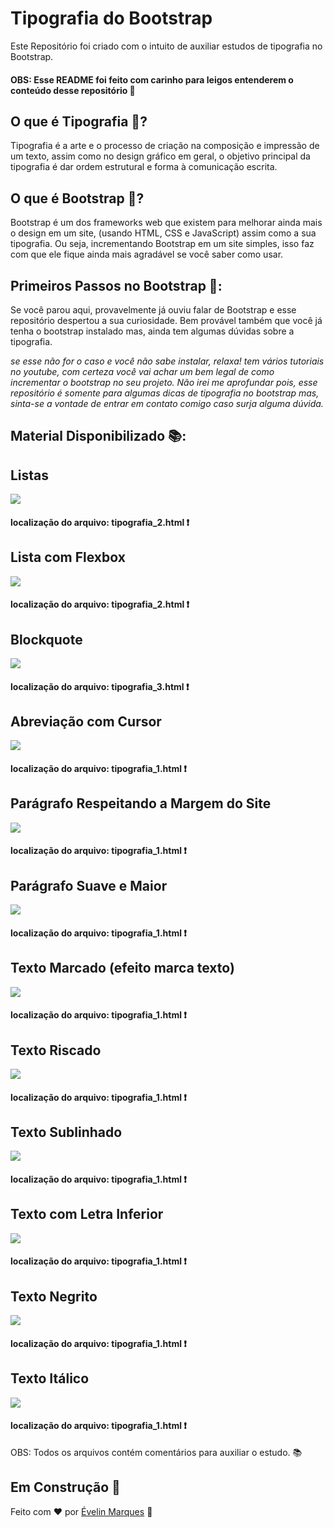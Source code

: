 # Tipografia do Bootstrap
 Este Repositório foi criado com o intuito de auxiliar estudos de tipografia no Bootstrap. 
#### OBS: Esse README foi feito com carinho para leigos entenderem o conteúdo desse repositório 💖

## O que é Tipografia 🤔?

Tipografia é a arte e o processo de criação na composição e impressão de um texto, assim como no design gráfico em geral, o objetivo principal da tipografia é dar ordem estrutural e forma à comunicação escrita. 

## O que é Bootstrap 🤔?
Bootstrap é um dos frameworks web que existem para melhorar ainda mais o design em um site, (usando HTML, CSS e JavaScript) assim como a sua tipografia. Ou seja, incrementando Bootstrap em um site simples, isso faz com que ele fique ainda mais agradável se você saber como usar.  

## Primeiros Passos no Bootstrap 🚀: 
Se você parou aqui, provavelmente já ouviu falar de Bootstrap e esse repositório despertou a sua curiosidade. Bem provável também que você já tenha o bootstrap instalado mas, ainda tem algumas dúvidas sobre a tipografia. 

*se esse não for o caso e você não sabe instalar, relaxa! tem vários tutoriais no youtube, com certeza você vai achar um bem legal de como incrementar o bootstrap no seu projeto. Não irei me aprofundar pois, esse repositório é somente para algumas dicas de tipografia no bootstrap mas, sinta-se a vontade de entrar em contato comigo caso surja alguma dúvida.* 

## Material Disponibilizado 📚:

## Listas 

<img src="https://user-images.githubusercontent.com/56482367/88472157-60335c00-cee6-11ea-902d-0df1c94c9a59.PNG">

#### localização do arquivo: tipografia_2.html ❗ 

## Lista com Flexbox

<img src="https://user-images.githubusercontent.com/56482367/88472193-a8527e80-cee6-11ea-9963-a9a20b03cac3.PNG">

#### localização do arquivo: tipografia_2.html ❗ 

## Blockquote

<img src="https://user-images.githubusercontent.com/56482367/88472387-9eca1600-cee8-11ea-96d2-ec49c6368bed.PNG">

#### localização do arquivo: tipografia_3.html ❗ 

## Abreviação com Cursor

<img src="https://user-images.githubusercontent.com/56482367/88470684-cc599400-ced5-11ea-921a-f757daf61ee7.PNG">

#### localização do arquivo: tipografia_1.html ❗ 

## Parágrafo Respeitando a Margem do Site

<img src="https://user-images.githubusercontent.com/56482367/88470519-961b1500-ced3-11ea-9e5a-09fd25b29616.PNG">

#### localização do arquivo: tipografia_1.html ❗ 

## Parágrafo Suave e Maior

<img src="https://user-images.githubusercontent.com/56482367/88470545-0aee4f00-ced4-11ea-88de-1d413cddca46.PNG">

#### localização do arquivo: tipografia_1.html ❗ 

## Texto Marcado (efeito marca texto)

<img src="https://user-images.githubusercontent.com/56482367/88470561-3b35ed80-ced4-11ea-8f99-5b5e0801bf9d.PNG">

#### localização do arquivo: tipografia_1.html ❗ 

## Texto Riscado

<img src="https://user-images.githubusercontent.com/56482367/88470595-a1227500-ced4-11ea-97b6-cb734043a71a.PNG">

#### localização do arquivo: tipografia_1.html ❗ 

## Texto Sublinhado

<img src="https://user-images.githubusercontent.com/56482367/88470663-96b4ab00-ced5-11ea-80a4-55ef92fc29fc.PNG">

#### localização do arquivo: tipografia_1.html ❗ 

## Texto com Letra Inferior

<img src="https://user-images.githubusercontent.com/56482367/88470667-a3d19a00-ced5-11ea-8090-d1b90b9562ff.PNG">

#### localização do arquivo: tipografia_1.html ❗ 

## Texto Negrito

<img src="https://user-images.githubusercontent.com/56482367/88470672-b055f280-ced5-11ea-9252-f8f431ab106d.PNG">

#### localização do arquivo: tipografia_1.html ❗ 

## Texto Itálico

<img src="https://user-images.githubusercontent.com/56482367/88470678-be0b7800-ced5-11ea-9270-b603a0af8901.PNG">

#### localização do arquivo: tipografia_1.html ❗ 

OBS: Todos os arquivos contém comentários para auxiliar o estudo. 📚

## Em Construção 🚧

Feito com ♥ por <a href="https://www.linkedin.com/in/evelinmarquess/">Évelin Marques</a> 👋
